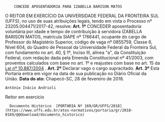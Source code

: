         CONCEDE APOSENTADORIA PARA IZABELLA BARISON MATOS  

 O REITOR EM EXERCÍCIO DA UNIVERSIDADE FEDERAL DA FRONTEIRA SUL (UFFS), no uso de suas atribuições legais, tendo em vista o Processo nº 23205.004471/2017-42, resolve:   **Art. 1º** CONCEDER aposentadoria voluntária por idade e tempo de contribuição à servidora IZABELLA BARISON MATOS, matrícula SIAPE nº 1766441, ocupante do cargo de Professor do Magistério Superior, código de vaga nº 0855759, Classe 6, Nível 604, do Quadro de Pessoal da Universidade Federal da Fronteira Sul, com fundamento no art. 40, § 1º, Inciso III, alínea "a", da Constituição Federal, com redação dada pela Emenda Constitucional nº 41/2003, com proventos calculados com base no art. 1º e reajustes com base no art. 15 da [Lei nº 10.887/2004](http://www.planalto.gov.br/ccivil_03/_ato2004-2006/2004/lei/l10.887.htm)  .   **Art. 2º** Declarar vago o cargo supracitado.   **Art. 3º** Esta Portaria entra em vigor na data de sua publicação no Diário Oficial da União.      **Data do ato:** Chapecó-SC, 28 de fevereiro de 2018.   
 

    Antônio Inácio Andrioli   
 Reitor em exercício 

      Documento Histórico  [PORTARIA Nº 169/GR/UFFS/2018](https://www.uffs.edu.br/atos-normativos/portaria/gr/2018-0169/@@download/documento_historico)     
      